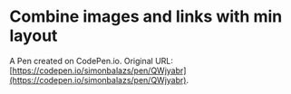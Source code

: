 # Combine images and links with min layout

A Pen created on CodePen.io. Original URL: [https://codepen.io/simonbalazs/pen/QWjyabr](https://codepen.io/simonbalazs/pen/QWjyabr).


